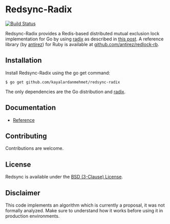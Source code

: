 # Redsync-Radix

[![Build Status](https://travis-ci.org/go-redsync/redsync.svg?branch=master)](https://travis-ci.org/go-redsync/redsync)

Redsync-Radix provides a Redis-based distributed mutual exclusion lock implementation for Go by using [radix](https://github.com/mediocregopher/radix) as described in [this post](http://redis.io/topics/distlock). A reference library (by [antirez](https://github.com/antirez)) for Ruby is available at [github.com/antirez/redlock-rb](https://github.com/antirez/redlock-rb).

## Installation

Install Redsync-Radix using the go get command:

    $ go get github.com/kayalardanmehmet/redsync-radix

The only dependencies are the Go distribution and [radix](https://github.com/mediocregopher/radix).

## Documentation

- [Reference](https://godoc.org/gopkg.in/redsync.v1)

## Contributing

Contributions are welcome.

## License

Redsync is available under the [BSD (3-Clause) License](https://opensource.org/licenses/BSD-3-Clause).

## Disclaimer

This code implements an algorithm which is currently a proposal, it was not formally analyzed. Make sure to understand how it works before using it in production environments.
